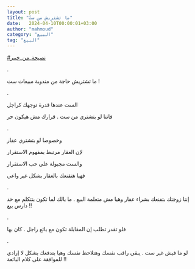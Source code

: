 ```yaml
---
layout: post
title: "ما تشتريش من ستّ"
date:   2024-04-10T00:00:01+03:00
author: "mahmoud"
category: "البيع"
tag: "البيع"
---
```



[<u>\#نصيحة\_من\_خبير</u>](https://www.facebook.com/hashtag/%D9%86%D8%B5%D9%8A%D8%AD%D8%A9_%D9%85%D9%86_%D8%AE%D8%A8%D9%8A%D8%B1?__eep__=6&__cft__%5b0%5d=AZVxzr8z7thfOAEZHntCKfGdcM7b8zZA7g7sQ-XFnFcoB4U1M4Pk9C7k2Dia_OZMW7xGFPPkhkBHqsiQsEr6R6GTzwQBZqXMfYJ-J7fitdGrM6hqG0G8vYmXME6HH8oEpAVQ1HXVjNc4DkzuXCzqhJaPQlI6vTyThH05XbUK3smC_hgi_pgCznTpqNNR2CVBv7Q&__tn__=*NK-R)

.

ما تشتريش حاجة من مندوبة مبيعات ست !

.

الست عندها قدرة توجهك كراجل

فانتا لو بتشتري من ست . قرارك مش هيكون حر

.

وخصوصا لو بتشتري عقار

لإن العقار مرتبط بمفهوم الاستقرار

والست مجبولة على حب الاستقرار

فهيا هتقنعك بالعقار بشكل غير واعي

.

إنتا زوجتك بتقنعك بشراء عقار وهيا مش متعلمة البيع . ما
بالك لما تكون بتتكلم مع حد دارس بيع !!

.

فلو تقدر تطلب إن المقابلة تكون مع بائع راجل . كان
بها

.

لو ما فيش غير ست . يبقى راقب نفسك وهتلاحظ نفسك وهيا
بتدفعك بشكل لا إرادي للموافقة على كلام البائعة !!
